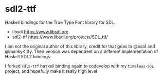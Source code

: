 sdl2-ttf
========

Haskell bindings for the True Type Font library for SDL.

- libsdl <https://www.libsdl.org>
- sdl2-ttf <https://www.libsdl.org/projects/SDL_ttf/>

I am not the original author of this library, credit for that goes
to @osa1 and @mankyKitty. Their version was dependent on a different implementation
of Haskell SDL2 bindings.

I forked `sdl2-ttf` haskell binding again to codevelop with my
`timeless-SDL` project, and hopefully make it really high level
